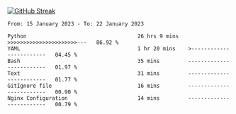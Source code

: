 [![GitHub Streak](https://streak-stats.demolab.com?user=renren-017&theme=sea&hide_border=true&background=DD272700)](https://git.io/streak-stats)

<!--START_SECTION:waka-->

```text
From: 15 January 2023 - To: 22 January 2023

Python                                   26 hrs 9 mins   >>>>>>>>>>>>>>>>>>>>>>---   86.92 %
YAML                                     1 hr 20 mins    >------------------------   04.45 %
Bash                                     35 mins         -------------------------   01.97 %
Text                                     31 mins         -------------------------   01.77 %
GitIgnore file                           16 mins         -------------------------   00.90 %
Nginx Configuration                      14 mins         -------------------------   00.79 %
```

<!--END_SECTION:waka-->

